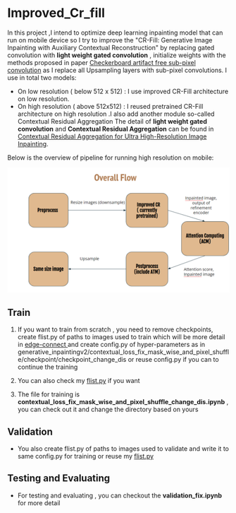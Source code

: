 # Improved_Cr_fill
In this project ,I intend to optimize deep learning inpainting model that can run on mobile device so I try to improve the "CR-Fill: Generative Image Inpainting with Auxiliary Contextual Reconstruction" by replacing gated convolution with **light weight gated convolution** , initialize weights with the methods proposed in paper [Checkerboard artifact free sub-pixel convolution](https://arxiv.org/abs/1707.02937) as I replace all Upsampling layers with sub-pixel convolutions.
I use in total two models:
- On low resolution ( below 512 x 512) : I use improved CR-Fill architecture on low resolution.
- On high resolution ( above 512x512) : I reused pretrained CR-Fill architecture on high resolution .I also add another module so-called
Contextual Residual Aggregation 
The detail of **light weight gated convolution** and **Contextual Residual Aggregation** can be found in [Contextual Residual Aggregation for Ultra High-Resolution Image Inpainting](https://arxiv.org/abs/2005.09704).

Below is the overview of pipeline for running high resolution on mobile:

![alt text](https://github.com/hyolee1999/Improved_Cr_fill/blob/main/image.PNG)

## Train

1. If you want to train from scratch , you need to remove checkpoints, create flist.py of paths to images used to train which will be more detail in [edge-connect ](https://github.com/knazeri/edge-connect) and create config.py of hyper-parameters as in generative_inpaintingv2/contextual_loss_fix_mask_wise_and_pixel_shuffle/checkpoint/checkpoint_change_dis or reuse config.py  if you can to continue the training

2. You can also check my [flist.py](https://drive.google.com/drive/folders/1IuoeYJKbhN0M-RnhDhzfwX2JqOcqILm2?usp=sharing) if you want

3. The file for training is **contextual_loss_fix_mask_wise_and_pixel_shuffle_change_dis.ipynb** , you can check out it and change the directory based on yours 
## Validation
- You also create flist.py  of paths to images used to validate and write it to same config.py for training or reuse my [flist.py](https://drive.google.com/drive/folders/1IuoeYJKbhN0M-RnhDhzfwX2JqOcqILm2?usp=sharing)

## Testing and Evaluating
- For testing and evaluating , you can checkout the **validation_fix.ipynb** for more detail





